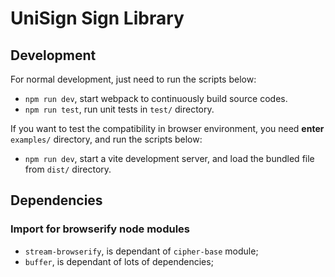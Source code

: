 # UniSign Sign Library


## Development

For normal development, just need to run the scripts below:

- `npm run dev`, start webpack to continuously build source codes.
- `npm run test`, run unit tests in `test/` directory.

If you want to test the compatibility in browser environment, you need **enter** `examples/` directory, and run the scripts below:

- `npm run dev`, start a vite development server, and load the bundled file from `dist/` directory.


## Dependencies

### Import for browserify node modules

- `stream-browserify`, is dependant of `cipher-base` module;
- `buffer`, is dependant of lots of dependencies;
